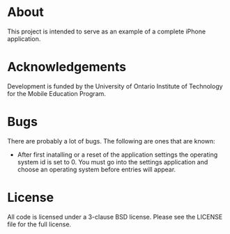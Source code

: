 # About
This project is intended to serve as an example of a complete iPhone application.

# Acknowledgements
Development is funded by the University of Ontario Institute of Technology for the Mobile Education Program.

# Bugs
There are probably a lot of bugs.  The following are ones that are known:
* After first inatalling or a reset of the application settings the operating system id is set to 0.  You must go into the settings application and choose an operating system before entries will appear.

# License
All code is licensed under a 3-clause BSD license.  Please see the LICENSE file for the full license.
